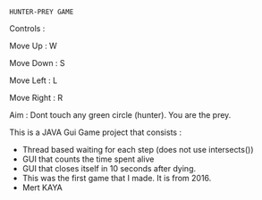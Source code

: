	HUNTER-PREY GAME

Controls : 

Move Up : W

Move Down : S

Move Left : L

Move Right : R

Aim : Dont touch any green circle (hunter). You are the prey. 




This is a JAVA Gui Game project that consists :  

- Thread based waiting for each step (does not use intersects())
- GUI that counts the time spent alive
- GUI that closes itself in 10 seconds after dying.
- This was the first game that I made. It is from 2016.
- Mert KAYA

